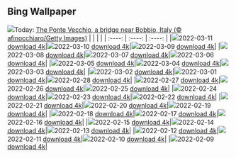 ## Bing Wallpaper
![](./wallpaper/2022-03-11.jpg)Today: [The Ponte Vecchio, a bridge near Bobbio, Italy (© afinocchiaro/Getty Images)](./wallpaper/2022-03-11.jpg)
|      |      |      |
| :----: | :----: | :----: |
|![](./wallpaper/2022-03-11_sm.jpg)2022-03-11 [download 4k](./wallpaper/2022-03-11.jpg)|![](./wallpaper/2022-03-10_sm.jpg)2022-03-10 [download 4k](./wallpaper/2022-03-10.jpg)|![](./wallpaper/2022-03-09_sm.jpg)2022-03-09 [download 4k](./wallpaper/2022-03-09.jpg)|
|![](./wallpaper/2022-03-08_sm.jpg)2022-03-08 [download 4k](./wallpaper/2022-03-08.jpg)|![](./wallpaper/2022-03-07_sm.jpg)2022-03-07 [download 4k](./wallpaper/2022-03-07.jpg)|![](./wallpaper/2022-03-06_sm.jpg)2022-03-06 [download 4k](./wallpaper/2022-03-06.jpg)|
|![](./wallpaper/2022-03-05_sm.jpg)2022-03-05 [download 4k](./wallpaper/2022-03-05.jpg)|![](./wallpaper/2022-03-04_sm.jpg)2022-03-04 [download 4k](./wallpaper/2022-03-04.jpg)|![](./wallpaper/2022-03-03_sm.jpg)2022-03-03 [download 4k](./wallpaper/2022-03-03.jpg)|
|![](./wallpaper/2022-03-02_sm.jpg)2022-03-02 [download 4k](./wallpaper/2022-03-02.jpg)|![](./wallpaper/2022-03-01_sm.jpg)2022-03-01 [download 4k](./wallpaper/2022-03-01.jpg)|![](./wallpaper/2022-02-28_sm.jpg)2022-02-28 [download 4k](./wallpaper/2022-02-28.jpg)|
|![](./wallpaper/2022-02-27_sm.jpg)2022-02-27 [download 4k](./wallpaper/2022-02-27.jpg)|![](./wallpaper/2022-02-26_sm.jpg)2022-02-26 [download 4k](./wallpaper/2022-02-26.jpg)|![](./wallpaper/2022-02-25_sm.jpg)2022-02-25 [download 4k](./wallpaper/2022-02-25.jpg)|
|![](./wallpaper/2022-02-24_sm.jpg)2022-02-24 [download 4k](./wallpaper/2022-02-24.jpg)|![](./wallpaper/2022-02-23_sm.jpg)2022-02-23 [download 4k](./wallpaper/2022-02-23.jpg)|![](./wallpaper/2022-02-22_sm.jpg)2022-02-22 [download 4k](./wallpaper/2022-02-22.jpg)|
|![](./wallpaper/2022-02-21_sm.jpg)2022-02-21 [download 4k](./wallpaper/2022-02-21.jpg)|![](./wallpaper/2022-02-20_sm.jpg)2022-02-20 [download 4k](./wallpaper/2022-02-20.jpg)|![](./wallpaper/2022-02-19_sm.jpg)2022-02-19 [download 4k](./wallpaper/2022-02-19.jpg)|
|![](./wallpaper/2022-02-18_sm.jpg)2022-02-18 [download 4k](./wallpaper/2022-02-18.jpg)|![](./wallpaper/2022-02-17_sm.jpg)2022-02-17 [download 4k](./wallpaper/2022-02-17.jpg)|![](./wallpaper/2022-02-16_sm.jpg)2022-02-16 [download 4k](./wallpaper/2022-02-16.jpg)|
|![](./wallpaper/2022-02-15_sm.jpg)2022-02-15 [download 4k](./wallpaper/2022-02-15.jpg)|![](./wallpaper/2022-02-14_sm.jpg)2022-02-14 [download 4k](./wallpaper/2022-02-14.jpg)|![](./wallpaper/2022-02-13_sm.jpg)2022-02-13 [download 4k](./wallpaper/2022-02-13.jpg)|
|![](./wallpaper/2022-02-12_sm.jpg)2022-02-12 [download 4k](./wallpaper/2022-02-12.jpg)|![](./wallpaper/2022-02-11_sm.jpg)2022-02-11 [download 4k](./wallpaper/2022-02-11.jpg)|![](./wallpaper/2022-02-10_sm.jpg)2022-02-10 [download 4k](./wallpaper/2022-02-10.jpg)|
|![](./wallpaper/2022-02-09_sm.jpg)2022-02-09 [download 4k](./wallpaper/2022-02-09.jpg)|